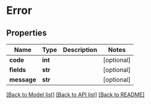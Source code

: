 # Error

## Properties
Name | Type | Description | Notes
------------ | ------------- | ------------- | -------------
**code** | **int** |  | [optional] 
**fields** | **str** |  | [optional] 
**message** | **str** |  | [optional] 

[[Back to Model list]](../README.md#documentation-for-models) [[Back to API list]](../README.md#documentation-for-api-endpoints) [[Back to README]](../README.md)



